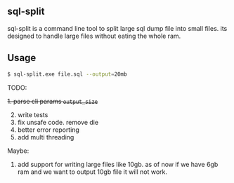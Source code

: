 sql-split
------------
sql-split is a command line tool to split large sql dump file into small files. its designed to handle large files without eating the whole ram.


Usage 
----------

```bash
$ sql-split.exe file.sql --output=20mb
```

TODO:

~~1. parse cli params `output_size`~~

2. write tests
3. fix unsafe code. remove die
4. better error reporting
5. add multi threading

Maybe:
1. add support for writing large files like 10gb. as of now if we have 6gb ram and we want to output 10gb file it will not work.
